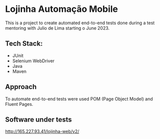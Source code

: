 # Lojinha Automação Mobile
This is a project to create automated end-to-end tests done during a test mentoring with Julio de Lima starting o June 2023.

## Tech Stack:
- JUnit
- Selenium WebDriver
- Java
- Maven

## Approach
To automate end-to-end tests were used POM (Page Object Model) and Fluent Pages.

## Software under tests
http://165.227.93.41/lojinha-web/v2/
